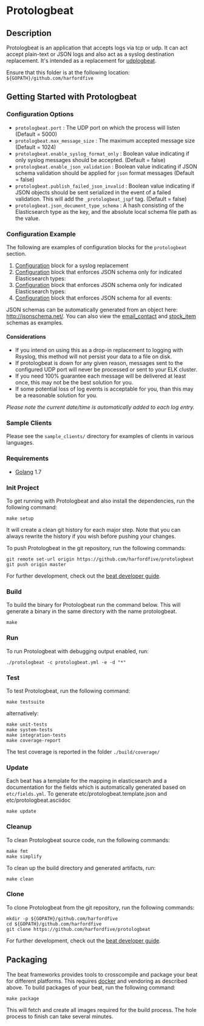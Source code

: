 # Protologbeat

## Description


Protologbeat is an application that accepts logs via tcp or udp.  It can act accept plain-text or JSON logs and also act as a syslog destination replacement.  It's intended as a replacement for [udplogbeat](https://github.com/hartfordfive/udplogbeat).


Ensure that this folder is at the following location:
`${GOPATH}/github.com/harfordfive`

## Getting Started with Protologbeat

### Configuration Options

- `protologbeat.port` : The UDP port on which the process will listen (Default = 5000)
- `protologbeat.max_message_size` : The maximum accepted message size (Default = 1024)
- `protologbeat.enable_syslog_format_only` : Boolean value indicating if only syslog messages should be accepted. (Default = false)
- `protologbeat.enable_json_validation` : Boolean value indicating if JSON schema validation should be applied for `json` format messages (Default = false)
- `protologbeat.publish_failed_json_invalid` : Boolean value indicating if JSON objects should be sent serialized in the event of a failed validation.  This will add the `_protologbeat_jspf` tag. (Default = false)
- `protologbeat.json_document_type_schema` :  A hash consisting of the Elasticsearch type as the key, and the absolute local schema file path as the value.

### Configuration Example

The following are examples of configuration blocks for the `protologbeat` section.  

1. [Configuration](_sample/config1.yml) block for a syslog replacement
2. [Configuration](_sample/config2.yml) block that enforces JSON schema only for indicated Elasticsearch types:
3. [Configuration](_sample/config3.yml) block that enforces JSON schema only for indicated Elasticsearch types:
4. [Configuration](_sample/config4.yml) block that enforces JSON schema for all events:

JSON schemas can be automatically generated from an object here: http://jsonschema.net/.  You can also view the [email_contact](_samples/email_contact.json) and [stock_item](_samples/stock_item.json) schemas as examples.

#### Considerations

- If you intend on using this as a drop-in replacement to logging with Rsyslog, this method will not persist your data to a file on disk. 
- If protologbeat is down for any given reason, messages sent to the configured UDP port will never be processed or sent to your ELK cluster.
- If you need 100% guarantee each message will be delivered at least once, this may not be the best solution for you.  
- If some potential loss of log events is acceptable for you, than this may be a reasonable solution for you.

*Please note the current date/time is automatically added to each log entry.*

### Sample Clients

Please see the `sample_clients/` directory for examples of clients in various languages.


### Requirements

* [Golang](https://golang.org/dl/) 1.7

### Init Project
To get running with Protologbeat and also install the
dependencies, run the following command:

```
make setup
```

It will create a clean git history for each major step. Note that you can always rewrite the history if you wish before pushing your changes.

To push Protologbeat in the git repository, run the following commands:

```
git remote set-url origin https://github.com/harfordfive/protologbeat
git push origin master
```

For further development, check out the [beat developer guide](https://www.elastic.co/guide/en/beats/libbeat/current/new-beat.html).

### Build

To build the binary for Protologbeat run the command below. This will generate a binary
in the same directory with the name protologbeat.

```
make
```


### Run

To run Protologbeat with debugging output enabled, run:

```
./protologbeat -c protologbeat.yml -e -d "*"
```


### Test

To test Protologbeat, run the following command:

```
make testsuite
```

alternatively:
```
make unit-tests
make system-tests
make integration-tests
make coverage-report
```

The test coverage is reported in the folder `./build/coverage/`

### Update

Each beat has a template for the mapping in elasticsearch and a documentation for the fields
which is automatically generated based on `etc/fields.yml`.
To generate etc/protologbeat.template.json and etc/protologbeat.asciidoc

```
make update
```


### Cleanup

To clean  Protologbeat source code, run the following commands:

```
make fmt
make simplify
```

To clean up the build directory and generated artifacts, run:

```
make clean
```


### Clone

To clone Protologbeat from the git repository, run the following commands:

```
mkdir -p ${GOPATH}/github.com/harfordfive
cd ${GOPATH}/github.com/harfordfive
git clone https://github.com/harfordfive/protologbeat
```


For further development, check out the [beat developer guide](https://www.elastic.co/guide/en/beats/libbeat/current/new-beat.html).


## Packaging

The beat frameworks provides tools to crosscompile and package your beat for different platforms. This requires [docker](https://www.docker.com/) and vendoring as described above. To build packages of your beat, run the following command:

```
make package
```

This will fetch and create all images required for the build process. The hole process to finish can take several minutes.
